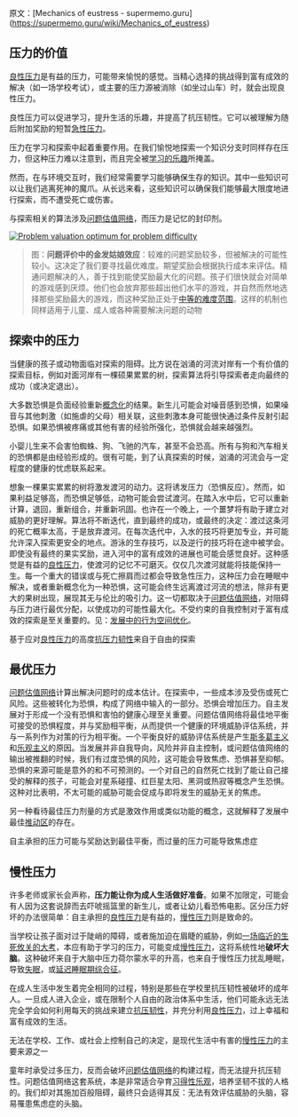 原文：[Mechanics of eustress - supermemo.guru] (https://supermemo.guru/wiki/Mechanics_of_eustress)

## 压力的价值

[良性压力](https://supermemo.guru/wiki/Eustress)是有益的压力，可能带来愉悦的感觉。当精心选择的挑战得到富有成效的解决（如一场学校考试），或主要的压力源被消除（如坐过山车）时，就会出现良性压力。

良性压力可以促进学习，提升生活的乐趣，并提高了抗压韧性。它可以被理解为随后附加奖励的短暂[急性压力](https://supermemo.guru/wiki/Acute_stress)。

压力在学习和探索中起着重要作用。在我们愉悦地探索一个知识分支时同样存在压力，但这种压力难以注意到，而且完全被[学习的乐趣](https://supermemo.guru/wiki/Pleasure_of_learning)所掩盖。

然而，在与环境交互时，我们经常需要学习能够确保生存的知识。其中一些知识可以让我们逃离死神的魔爪。从长远来看，这些知识可以确保我们能够最大限度地进行探索，而不遭受死亡或伤害。

与探索相关的算法涉及[问题估值网络](https://supermemo.guru/wiki/Problem_valuation_network)，而压力是记忆的封印剂。

[![Problem valuation optimum for problem difficulty](https://supermemo.guru/images/thumb/8/84/Problem_valuation.jpg/300px-Problem_valuation.jpg)](https://supermemo.guru/wiki/File:Problem_valuation.jpg)

> 图：**问题评价中的金发姑娘效应**：较难的问题奖励较多，但被解决的可能性较小。这决定了我们要寻找最优难度。期望奖励会根据执行成本来评估。精通问题解决的人，善于找到能使奖励最大化的问题。孩子们很快就会对简单的游戏感到厌烦。他们也会放弃那些超出他们水平的游戏，并自然而然地选择那些奖励最大的游戏，而这种奖励正处于[中等的难度范围](https://en.wikipedia.org/wiki/Goldilocks_principle)。这样的机制也同样适用于儿童、成人或各种需要解决问题的动物

## 探索中的压力

当健康的孩子或动物面临对探索的阻碍。比方说在汹涌的河流对岸有一个有价值的探索目标，例如对面河岸有一棵硕果累累的树，探索算法将引导探索者走向最终的成功（或决定退出）。

大多数恐惧是负面经验重新[概念化](https://supermemo.guru/wiki/Conceptualization)的结果。新生儿可能会对噪音感到恐惧，如果噪音与其他刺激（如施虐的父母）相关联，这些刺激本身可能很快通过条件反射引起恐惧。如果恐惧被疼痛或其他有害的经验所强化，恐惧就会越来越强烈。

小婴儿生来不会害怕蜘蛛、狗、飞驰的汽车，甚至不会恐高。所有与狗和汽车相关的恐惧都是由经验形成的。很有可能，到了认真探索的时候，汹涌的河流会与一定程度的健康的忧虑联系起来。

想象一棵果实累累的树将激发渡河的动力。这将诱发压力（恐惧反应）。然而，如果利益足够高，而恐惧足够低，动物可能会尝试渡河。在踏入水中后，它可以重新计算，退回，重新组合，并重新巩固。也许在一个晚上，一个噩梦将有助于建立对威胁的更好理解。算法将不断迭代，直到最终的成功，或最终的决定：渡过这条河的死亡概率太高，于是放弃渡河。在每次迭代中，入水的技巧将更加专业，并可能允许深入探索更安全的地点。游泳的生存技巧，以及逆行的技巧将在途中被学会。即使没有最终的果实奖励，进入河中的富有成效的进展也可能会感觉良好。这种感觉是有益的[良性压力](https://supermemo.guru/wiki/Eustress)，使渡河的记忆不可磨灭。仅仅几次渡河就能将技能保持一生。每一个重大的错误或与死亡擦肩而过都会导致急性压力，这种压力会在睡眠中解决，或者重新概念化为一种恐惧，这可能会终生远离渡过河流的想法，除非有更大的果树出现，展现其无与伦比的吸引力。这一切都取决于[问题估值网络](https://supermemo.guru/wiki/Problem_valuation_network)，对阻碍与压力进行最优分配，以使成功的可能性最大化。不受约束的自我控制对于富有成效的探索是至关重要的。见：[发展中的行为空间优化](https://supermemo.guru/wiki/Optimization_of_behavioral_spaces_in_development)。

基于应对[良性压力](https://supermemo.guru/wiki/Eustress)的高度[抗压力韧性](https://supermemo.guru/wiki/Stress_resilience)来自于自由的探索

## 最优压力

[问题估值网络](https://supermemo.guru/wiki/Problem_valuation_network)计算出解决问题时的成本估计。在探索中，一些成本涉及受伤或死亡风险。这些被转化为恐惧，构成了网络中输入的一部分。恐惧会增加压力。自主发展对于形成一个没有恐惧和害怕的健康心理至关重要。问题估值网络将最佳地平衡可接受的恐惧程度，并与奖励相平衡，从而提供一个健康的环境威胁评估系统，并与一系列作为对策的行为相平衡。一个平衡良好的威胁评估系统是产生[斯多葛主义](https://supermemo.guru/wiki/Modern_re-interpretation_of_stoicism)和[乐观主义](https://supermemo.guru/wiki/Learned_optimism)的原因。当发展并非自我导向，风险并非自主控制，或问题估值网络的输出被推翻的时候，我们有过度恐惧的风险，这可能会导致焦虑、恐惧甚至抑郁。恐惧的来源可能是意外的和不可预测的。一个对自己的自然死亡找到了能让自己接受的解释的孩子，可能会对星系碰撞、红巨星太阳、黑洞或热寂等概念产生恐惧。这种对比表明，不太可能的威胁可能会促成与即将发生的威胁无关的焦虑。

另一种看待最佳压力剂量的方式是激效作用或类似功能的概念，这就解释了发展中最佳[推动区](https://supermemo.guru/wiki/Push_zone)的存在。

自主承担的压力可能与奖励达到最佳平衡，而过量的压力可能导致焦虑症

## 慢性压力

许多老师或家长会声称，**压力能让你为成人生活做好准备**。如果不加限定，可能会有人因为这套说辞而去吓唬摇篮里的新生儿，或者让幼儿看恐怖电影。区分压力好坏的办法很简单：自主承担的[良性压力](https://supermemo.guru/wiki/Eustress)是有益的，[慢性压力](https://supermemo.guru/wiki/Chronic_stress)则是致命的。

当学校让孩子面对过于陡峭的障碍，或者施加迫在眉睫的威胁，例如[一场临近的生死攸关的大考](https://gingerjumble.wordpress.com/2021/01/07/the-demon-on-my-shoulder-is-dead/)，本应有助于学习的压力，可能变成[慢性压力](https://supermemo.guru/wiki/Chronic_stress)，这将系统性地**破坏大脑**。这种破坏来自于大脑中压力荷尔蒙水平的升高，也来自于慢性压力扰乱睡眠，导致[失眠](https://supermemo.guru/wiki/Insomnia)，或[延迟睡眠期综合征](https://supermemo.guru/wiki/DSPS)。

在成人生活中发生着完全相同的过程，特别是那些在学校里抗压韧性被破坏的成年人。一旦成人进入企业，或在限制个人自由的政治体系中生活，他们可能永远无法完全学会如何利用每天的挑战来建立[抗压韧性](https://supermemo.guru/wiki/Stress_resilience)，并充分利用[良性压力](https://supermemo.guru/wiki/Eustress)，过上幸福和富有成效的生活。

无法在学校、工作、或社会上控制自己的决定，是现代生活中有害的[慢性压力](https://supermemo.guru/wiki/Chronic_stress)的主要来源之一

童年时承受过多压力，反而会破坏[问题估值网络](https://supermemo.guru/wiki/Problem_valuation_network)的构建过程，而无法提升抗压韧性。问题估值网络这套系统，本是非常适合孕育[习得性乐观](https://supermemo.guru/wiki/Learned_optimism)，培养坚韧不拔的人格的。我们却对其施加百般阻碍，最终只会适得其反：无法有效评估威胁的头脑，容易罹患焦虑症的头脑。